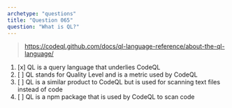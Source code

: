 ```yaml
---
archetype: "questions"
title: "Question 065"
question: "What is QL?"
---
```



> https://codeql.github.com/docs/ql-language-reference/about-the-ql-language/
1. [x] QL is a query language that underlies CodeQL
1. [ ] QL stands for Quality Level and is a metric used by CodeQL
1. [ ] QL is a similar product to CodeQL but is used for scanning text files instead of code
1. [ ] QL is a npm package that is used by CodeQL to scan code
